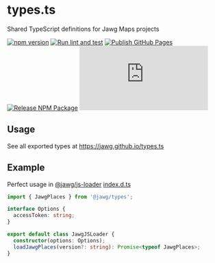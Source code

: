 # types.ts

Shared TypeScript definitions for Jawg Maps projects

[![npm version](https://img.shields.io/npm/v/@jawg/types.svg)](https://www.npmjs.com/package/@jawg/types)
[![Run lint and test](https://github.com/jawg/types.ts/actions/workflows/build.yml/badge.svg)](https://github.com/jawg/types.ts/actions/workflows/build.yml)
[![Publish GitHub Pages](https://github.com/jawg/types.ts/actions/workflows/gh-pages.yml/badge.svg)](https://github.com/jawg/types.ts/actions/workflows/gh-pages.yml)
[![Release NPM Package](https://github.com/jawg/types.ts/actions/workflows/release.yml/badge.svg)](https://github.com/jawg/types.ts/actions/workflows/release.yml)
[![License](https://img.shields.io/github/license/jawg/types.ts)](https://github.com/jawg/types.ts/blob/main/README.md)

## Usage

See all exported types at https://jawg.github.io/types.ts

## Example

Perfect usage in [@jawg/js-loader](https://github.com/jawg/js-loader) [index.d.ts](https://github.com/jawg/js-loader/blob/main/index.d.ts)

```typescript
import { JawgPlaces } from '@jawg/types';

interface Options {
  accessToken: string;
}

export default class JawgJSLoader {
  constructor(options: Options);
  loadJawgPlaces(version?: string): Promise<typeof JawgPlaces>;
}
```